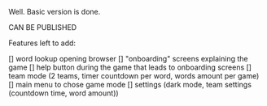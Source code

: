 Well. Basic version is done.

CAN BE PUBLISHED

Features left to add:

[] word lookup opening browser
[] "onboarding" screens explaining the game
[] help button during the game that leads to onboarding screens
[] team mode (2 teams, timer countdown per word, words amount per game)
[] main menu to chose game mode
[] settings (dark mode, team settings (countdown time, word amount))
